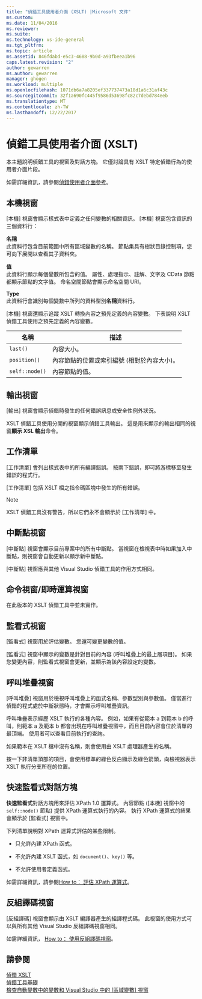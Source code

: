 ```yaml
---
title: "偵錯工具使用者介面 (XSLT) |Microsoft 文件"
ms.custom: 
ms.date: 11/04/2016
ms.reviewer: 
ms.suite: 
ms.technology: vs-ide-general
ms.tgt_pltfrm: 
ms.topic: article
ms.assetid: 846fdabd-e5c3-4688-9b0d-a93fbeea1b96
caps.latest.revision: "2"
author: gewarren
ms.author: gewarren
manager: ghogen
ms.workload: multiple
ms.openlocfilehash: 1071db6a7a8205ef337737473a18d1a6c31af43c
ms.sourcegitcommit: 32f1a690fc445f9586d53698fc82c7debd784eeb
ms.translationtype: MT
ms.contentlocale: zh-TW
ms.lasthandoff: 12/22/2017
---
```

# <a name="debugger-user-interface-xslt"></a>偵錯工具使用者介面 (XSLT)
本主題說明偵錯工具的視窗及對話方塊。 它僅討論具有 XSLT 特定偵錯行為的使用者介面片段。  
  
 如需詳細資訊，請參閱[偵錯使用者介面參考](../debugger/debugging-user-interface-reference.md)。  
  
## <a name="locals-window"></a>本機視窗  
 [本機] 視窗會顯示樣式表中定義之任何變數的相關資訊。 [本機] 視窗包含資訊的三個資料行：  
  
 **名稱**  
 此資料行包含目前範圍中所有區域變數的名稱。 節點集具有樹狀目錄控制項，您可向下展開以查看其子資料夾。  
  
 **值**  
 此資料行顯示每個變數所包含的值。 屬性、處理指示、註解、文字及 CData 節點都顯示節點的文字值。 命名空間節點會顯示命名空間 URI。  
  
 **Type**  
 此資料行會識別每個變數中所列的資料型別**名稱**資料行。  
  
 [本機] 視窗還顯示追蹤 XSLT 轉換內容之預先定義的內容變數。 下表說明 XSLT 偵錯工具使用之預先定義的內容變數。  
  
|名稱|描述|  
|----------|-----------------|  
|`last()`|內容大小。|  
|`position()`|內容節點的位置或索引編號 (相對於內容大小)。|  
|`self::node()`|內容節點的值。|  
  
## <a name="output-window"></a>輸出視窗  
 [輸出] 視窗會顯示偵錯時發生的任何錯誤訊息或安全性例外狀況。  
  
 XSLT 偵錯工具使用分開的視窗顯示偵錯工具輸出。 這是用來顯示的輸出相同的視窗**顯示 XSL 輸出**命令。  
  
## <a name="task-list"></a>工作清單  
 [工作清單] 會列出樣式表中的所有編譯錯誤。 按兩下錯誤，即可將游標移至發生錯誤的程式行。  
  
 [工作清單] 包括 XSLT 檔之指令碼區塊中發生的所有錯誤。  
  
> [!NOTE]
>  XSLT 偵錯工具沒有警告，所以它們永不會顯示於 [工作清單] 中。  
  
## <a name="breakpoints-window"></a>中斷點視窗  
 [中斷點] 視窗會顯示目前專案中的所有中斷點。 當視窗在檢視表中時如果加入中斷點，則視窗會自動更新以顯示新中斷點。  
  
 [中斷點] 視窗應與其他 Visual Studio 偵錯工具的作用方式相同。  
  
## <a name="command-windowimmediate-window"></a>命令視窗/即時運算視窗  
 在此版本的 XSLT 偵錯工具中並未實作。  
  
## <a name="watch-window"></a>監看式視窗  
 [監看式] 視窗用於評估變數。 您還可變更變數的值。  
  
 [監看式] 視窗中顯示的變數是針對目前的內容 (呼叫堆疊上的最上層項目)。 如果您變更內容，則監看式視窗會更新，並顯示為該內容設定的變數。  
  
## <a name="call-stack-window"></a>呼叫堆疊視窗  
 [呼叫堆疊] 視窗用於檢視呼叫堆疊上的函式名稱、參數型別與參數值。 僅當進行偵錯的程式處於中斷狀態時，才會顯示呼叫堆疊資訊。  
  
 呼叫堆疊表示經歷 XSLT 執行的各種內容。 例如，如果有從範本 a 到範本 b 的呼叫，則範本 a 及範本 b 都會出現在呼叫堆疊視窗中，而且目前內容會位於清單的最頂端。 使用者可以查看目前執行的查詢。  
  
 如果範本在 XSLT 檔中沒有名稱，則會使用由 XSLT 處理器產生的名稱。  
  
 按一下非清單頂部的項目，會使用標準的綠色反白顯示及綠色箭頭，向檢視器表示 XSLT 執行分支所在的位置。  
  
## <a name="quickwatch-dialog-box"></a>快速監看式對話方塊  
 **快速監看式**對話方塊用來評估 XPath 1.0 運算式。 內容節點 ([本機] 視窗中的 `self::node()` 節點) 提供 XPath 運算式執行的內容。 執行 XPath 運算式的結果會顯示於 [監看式] 視窗中。  
  
 下列清單說明對 XPath 運算式評估的某些限制。  
  
-   只允許內建 XPath 函式。  
  
-   不允許內建 XSLT 函式，如 `document()`、`key()` 等。  
  
-   不允許使用者定義函式。  
  
如需詳細資訊，請參閱[How to： 評估 XPath 運算式](../xml-tools/how-to-evaluate-an-xpath-expression.md)。  
  
## <a name="disassembly-window"></a>反組譯碼視窗  
 [反組譯碼] 視窗會顯示由 XSLT 編譯器產生的組譯程式碼。 此視窗的使用方式可以與所有其他 Visual Studio 反組譯碼視窗相同。  
  
 如需詳細資訊， [How to： 使用反組譯碼視窗](../debugger/how-to-use-the-disassembly-window.md)。  
  
## <a name="see-also"></a>請參閱  
 [偵錯 XSLT](../xml-tools/debugging-xslt.md)   
 [偵錯工具基礎](../debugger/debugger-basics.md)   
 [檢查自動變數中的變數和 Visual Studio 中的 [區域變數] 視窗](../debugger/autos-and-locals-windows.md)
